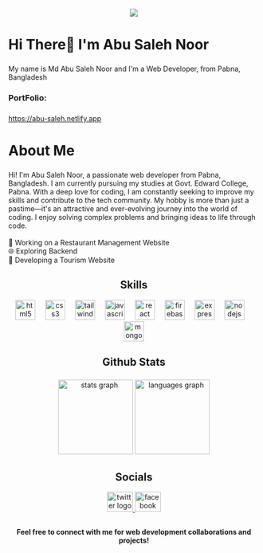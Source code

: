 <br clear="both">

<div align="center">
  <img src="https://i.ibb.co.com/McML2Jb/githubbanner.png" />
</div>

###

<h1 align="left">Hi There👋 I'm Abu Saleh Noor</h1>

###

<p align="left">My name is Md Abu Saleh Noor and I'm a Web Developer, from Pabna, Bangladesh</p>

###

<h3 align="left">PortFolio:</h3>

###

<p align="left"><a href="https://abu-saleh.netlify.app" target="_blank">https://abu-saleh.netlify.app</a></p>

###

<h1 align="left">About Me</h1>

###

<p align="left">
  Hi! I'm Abu Saleh Noor, a passionate web developer from Pabna, Bangladesh. I am currently pursuing my studies at Govt. Edward College, Pabna. With a deep love for coding, I am constantly seeking to improve my skills and contribute to the tech community. My hobby is more than just a pastime—it's an attractive and ever-evolving journey into the world of coding. I enjoy solving complex problems and bringing ideas to life through code.<br><br>
  🚀 Working on a Restaurant Management Website<br>
  🌐 Exploring Backend<br>
  🛫 Developing a Tourism Website
</p>

##

<h2 align="center">Skills</h2>

<div align="center">
  <img src="https://cdn.jsdelivr.net/gh/devicons/devicon/icons/html5/html5-original.svg" height="40" alt="html5 logo" />
  <img width="12" />
  <img src="https://cdn.jsdelivr.net/gh/devicons/devicon/icons/css3/css3-original.svg" height="40" alt="css3 logo" />
  <img width="12" />
  <img src="https://cdn.jsdelivr.net/gh/devicons/devicon/icons/tailwindcss/tailwindcss-original-wordmark.svg" height="40" alt="tailwindcss logo" />
  <img width="12" />
  <img src="https://cdn.jsdelivr.net/gh/devicons/devicon/icons/javascript/javascript-original.svg" height="40" alt="javascript logo" />
  <img width="12" />
  <img src="https://cdn.jsdelivr.net/gh/devicons/devicon/icons/react/react-original.svg" height="40" alt="react logo" />
  <img width="12" />
  <img src="https://cdn.jsdelivr.net/gh/devicons/devicon/icons/firebase/firebase-plain.svg" height="40" alt="firebase logo" />
  <img width="12" />
  <img src="https://cdn.jsdelivr.net/gh/devicons/devicon/icons/express/express-original.svg" height="40" alt="express logo" />
  <img width="12" />
  <img src="https://cdn.jsdelivr.net/gh/devicons/devicon/icons/nodejs/nodejs-original.svg" height="40" alt="nodejs logo" />
  <img width="12" />
  <img src="https://cdn.jsdelivr.net/gh/devicons/devicon/icons/mongodb/mongodb-original.svg" height="40" alt="mongodb logo" />
</div>

##

<h2 align="center">Github Stats</h2>

###

<div align="center">
  <img src="https://github-readme-stats.vercel.app/api?username=abusaleh123&hide_title=false&hide_rank=false&show_icons=true&include_all_commits=true&count_private=true&disable_animations=false&theme=radical&locale=en&hide_border=true&order=1" height="150" alt="stats graph"  />
  <img src="https://github-readme-stats.vercel.app/api/top-langs?username=abusaleh123&locale=en&hide_title=false&layout=compact&card_width=320&langs_count=6&theme=radical&hide_border=true&order=2" height="150" alt="languages graph"  />
</div>



###


##

<h2 align="center">Socials</h2>

<div align="center">
  <a href="https://x.com/MdAbuSalehNoor1" target="_blank">
    <img src="https://raw.githubusercontent.com/maurodesouza/profile-readme-generator/master/src/assets/icons/social/twitter/default.svg" width="52" height="40" alt="twitter logo" />
  </a>
  <a href="https://www.facebook.com/mdabusalehnoor9" target="_blank">
    <img src="https://raw.githubusercontent.com/maurodesouza/profile-readme-generator/master/src/assets/icons/social/facebook/default.svg" width="52" height="40" alt="facebook logo" />
  </a>
</div>

##

<h4 align="center">Feel free to connect with me for web development collaborations and projects!</h4>

###
